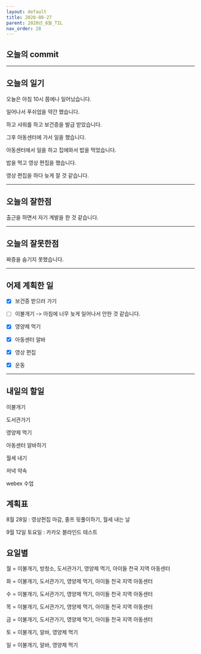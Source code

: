 ```yaml
---
layout: default
title: 2020-08-27
parent: 2020년_8월_TIL
nav_order: 28
---
```


## 오늘의 commit

---

## 오늘의 일기

오늘은 아침 10시 쯤에나 일어났습니다.

일어나서 푸쉬업을 약간 했습니다.

하고 샤워를 하고 보건증을 발급 받았습니다.

그후 아동센터에 가서 일을 했습니다.

아동센터에서 일을 하고 집에와서 밥을 먹었습니다.

밥을 먹고 영상 편집을 했습니다.

영상 편집을 하다 늦게 잘 것 같습니다.

---

## 오늘의 잘한점

출근을 하면서 자기 계발을 한 것 같습니다.

---

## 오늘의 잘못한점

짜증을 숨기지 못했습니다.

---

## 어제 계획한 일

- [X] 보건증 받으러 가기

- [ ] 이불개기 -> 아침에 너무 늦게 일어나서 안한 것 같습니다.

- [X] 영양제 먹기

- [X] 아동센터 알바

- [X] 영상 편집

- [X] 운동

--- 

## 내일의 할일

이불개기

도서관가기

영양제 먹기

아동센터 알바하기

월세 내기

저녁 약속

webex 수업

## 계획표

8월 28일 : 영상편집 마감, 졸프 뒷풀이하기, 월세 내는 날

9월 12일 토요일 : 카카오 블라인드 테스트

## 요일별

월 = 이불개기, 방청소, 도서관가기, 영양제 먹기, 아이들 천국 지역 아동센터

화 = 이불개기, 도서관가기, 영양제 먹기, 아이들 천국 지역 아동센터

수 = 이불개기, 도서관가기, 영양제 먹기, 아이들 천국 지역 아동센터

목 = 이불개기, 도서관가기, 영양제 먹기, 아이들 천국 지역 아동센터

금 = 이불개기, 도서관가기, 영양제 먹기, 아이들 천국 지역 아동센터

토 = 이불개기, 알바, 영양제 먹기

일 = 이불개기, 알바, 영양제 먹기